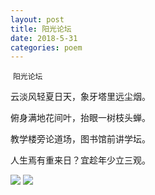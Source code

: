 ```yaml
---
layout: post
title: 阳光论坛
date: 2018-5-31
categories: poem
---
```

​
`阳光论坛`

云淡风轻夏日天，象牙塔里远尘烟。

俯身满地花间叶，抬眼一树枝头蝉。

教学楼旁论道场，图书馆前讲学坛。

人生焉有重来日？宜趁年少立三观。
​

<!--more-->
![]({{site.url}}/Images/117.JPG)
![]({{site.url}}/Images/116.JPG)

<script>
  (function(i,s,o,g,r,a,m){i['GoogleAnalyticsObject']=r;i[r]=i[r]||function(){
  (i[r].q=i[r].q||[]).push(arguments)},i[r].l=1*new Date();a=s.createElement(o),
  m=s.getElementsByTagName(o)[0];a.async=1;a.src=g;m.parentNode.insertBefore(a,m)
  })(window,document,'script','https://www.google-analytics.com/analytics.js','ga');

  ga('create', 'UA-85986843-1', 'auto');
  ga('send', 'pageview');

</script>
